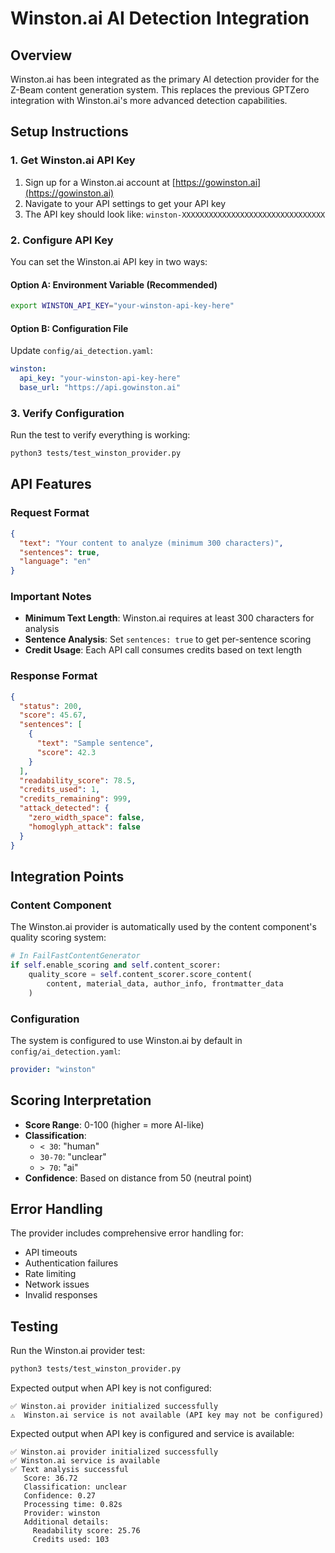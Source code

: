 # Winston.ai AI Detection Integration

## Overview
Winston.ai has been integrated as the primary AI detection provider for the Z-Beam content generation system. This replaces the previous GPTZero integration with Winston.ai's more advanced detection capabilities.

## Setup Instructions

### 1. Get Winston.ai API Key
1. Sign up for a Winston.ai account at [https://gowinston.ai](https://gowinston.ai)
2. Navigate to your API settings to get your API key
3. The API key should look like: `winston-XXXXXXXXXXXXXXXXXXXXXXXXXXXXXXXX`

### 2. Configure API Key
You can set the Winston.ai API key in two ways:

#### Option A: Environment Variable (Recommended)
```bash
export WINSTON_API_KEY="your-winston-api-key-here"
```

#### Option B: Configuration File
Update `config/ai_detection.yaml`:
```yaml
winston:
  api_key: "your-winston-api-key-here"
  base_url: "https://api.gowinston.ai"
```

### 3. Verify Configuration
Run the test to verify everything is working:
```bash
python3 tests/test_winston_provider.py
```

## API Features

### Request Format
```json
{
  "text": "Your content to analyze (minimum 300 characters)",
  "sentences": true,
  "language": "en"
}
```

### Important Notes
- **Minimum Text Length**: Winston.ai requires at least 300 characters for analysis
- **Sentence Analysis**: Set `sentences: true` to get per-sentence scoring
- **Credit Usage**: Each API call consumes credits based on text length

### Response Format
```json
{
  "status": 200,
  "score": 45.67,
  "sentences": [
    {
      "text": "Sample sentence",
      "score": 42.3
    }
  ],
  "readability_score": 78.5,
  "credits_used": 1,
  "credits_remaining": 999,
  "attack_detected": {
    "zero_width_space": false,
    "homoglyph_attack": false
  }
}
```

## Integration Points

### Content Component
The Winston.ai provider is automatically used by the content component's quality scoring system:

```python
# In FailFastContentGenerator
if self.enable_scoring and self.content_scorer:
    quality_score = self.content_scorer.score_content(
        content, material_data, author_info, frontmatter_data
    )
```

### Configuration
The system is configured to use Winston.ai by default in `config/ai_detection.yaml`:
```yaml
provider: "winston"
```

## Scoring Interpretation

- **Score Range**: 0-100 (higher = more AI-like)
- **Classification**:
  - `< 30`: "human"
  - `30-70`: "unclear"
  - `> 70`: "ai"
- **Confidence**: Based on distance from 50 (neutral point)

## Error Handling

The provider includes comprehensive error handling for:
- API timeouts
- Authentication failures
- Rate limiting
- Network issues
- Invalid responses

## Testing

Run the Winston.ai provider test:
```bash
python3 tests/test_winston_provider.py
```

Expected output when API key is not configured:
```
✅ Winston.ai provider initialized successfully
⚠️  Winston.ai service is not available (API key may not be configured)
```

Expected output when API key is configured and service is available:
```
✅ Winston.ai provider initialized successfully
✅ Winston.ai service is available
✅ Text analysis successful
   Score: 36.72
   Classification: unclear
   Confidence: 0.27
   Processing time: 0.82s
   Provider: winston
   Additional details:
     Readability score: 25.76
     Credits used: 103
```
